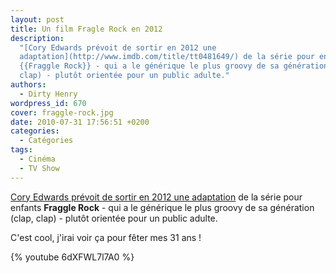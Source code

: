 ```yaml
---
layout: post
title: Un film Fragle Rock en 2012
description:
  "[Cory Edwards prévoit de sortir en 2012 une
  adaptation](http://www.imdb.com/title/tt0481649/) de la série pour enfants
  {{Fraggle Rock}} - qui a le générique le plus groovy de sa génération (clap,
  clap) - plutôt orientée pour un public adulte."
authors:
  - Dirty Henry
wordpress_id: 670
cover: fraggle-rock.jpg
date: 2010-07-31 17:56:51 +0200
categories:
  - Catégories
tags:
  - Cinéma
  - TV Show
---
```


[Cory Edwards prévoit de sortir en 2012 une adaptation](http://www.imdb.com/title/tt0481649/)
de la série pour enfants **Fraggle Rock** - qui a le générique le plus groovy de
sa génération (clap, clap) - plutôt orientée pour un public adulte.

C'est cool, j'irai voir ça pour fêter mes 31 ans !

{% youtube 6dXFWL7l7A0 %}
